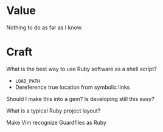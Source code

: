 
Value
=====

Nothing to do as far as I know.


Craft
=====

What is the best way to use Ruby software as a shell script?

* `LOAD_PATH`
* Dereference true location from symbolic links

Should I make this into a gem? Is developing still this easy?


What is a typical Ruby project layout?


Make Vim recognize Guardfiles as Ruby

